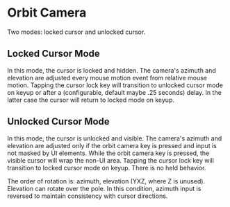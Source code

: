 # Orbit Camera

Two modes: locked cursor and unlocked cursor.

## Locked Cursor Mode

In this mode, the cursor is locked and hidden. The camera's azimuth and elevation are adjusted every mouse motion event from relative mouse motion.
Tapping the cursor lock key will transition to unlocked cursor mode on keyup or after a (configurable, default maybe .25 seconds) delay. In the latter case the cursor will return to locked mode on keyup.

## Unlocked Cursor Mode

In this mode, the cursor is unlocked and visible. The camera's azimuth and elevation are adjusted only if the orbit camera key is pressed and input is not masked by UI elements. While the orbit camera key is pressed, the visible cursor will wrap the non-UI area.
Tapping the cursor lock key will transition to locked cursor mode on keyup. There is no held behavior.

The order of rotation is: azimuth, elevation (YXZ, where Z is unused). Elevation can rotate over the pole. In this condition, azimuth input is reversed to maintain consistency with cursor directions.
